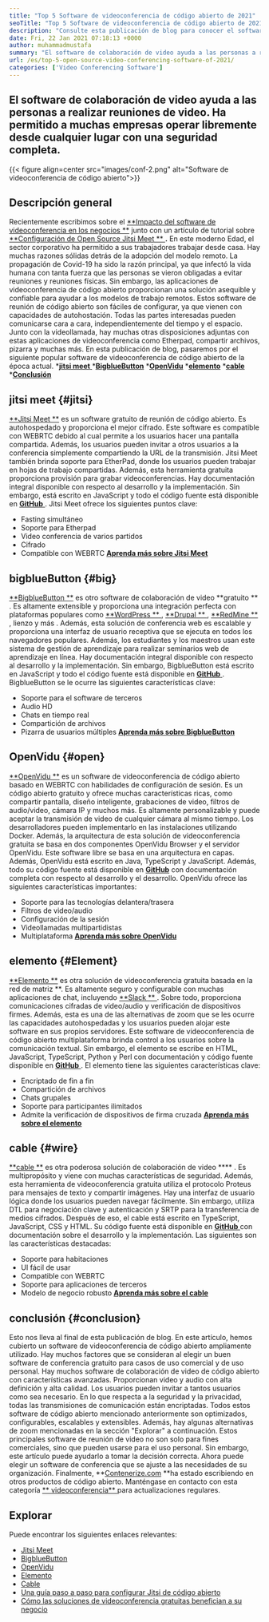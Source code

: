 ```yaml
---
title: "Top 5 Software de videoconferencia de código abierto de 2021" 
seoTitle: "Top 5 Software de videoconferencia de código abierto de 2021" 
description: "Consulte esta publicación de blog para conocer el software de videoconferencia de código abierto superior, que incluye Jitsi Meet, BigblueButton, OpenVidu, Element y Wire." 
date: Fri, 22 Jan 2021 07:18:13 +0000
author: muhammadmustafa
summary: "El software de colaboración de video ayuda a las personas a realizar reuniones de video. Ha permitido a muchas empresas operar libremente desde cualquier lugar con una seguridad completa." 
url: /es/top-5-open-source-video-conferencing-software-of-2021/
categories: ['Video Conferencing Software']
---
```


## El software de colaboración de video ayuda a las personas a realizar reuniones de video. Ha permitido a muchas empresas operar libremente desde cualquier lugar con una seguridad completa.

{{< figure align=center src="images/conf-2.png" alt="Software de videoconferencia de código abierto">}}


## Descripción general
Recientemente escribimos sobre el [**Impacto del software de videoconferencia en los negocios **][1] junto con un artículo de tutorial sobre [ **Configuración de Open Source Jitsi Meet ** ][2] **.**  En este moderno Edad, el sector corporativo ha permitido a sus trabajadores trabajar desde casa. Hay muchas razones sólidas detrás de la adopción del modelo remoto. La propagación de Covid-19 ha sido la razón principal, ya que infectó la vida humana con tanta fuerza que las personas se vieron obligadas a evitar reuniones y reuniones físicas. Sin embargo, las aplicaciones de videoconferencia de código abierto proporcionan una solución asequible y confiable para ayudar a los modelos de trabajo remotos.
Estos software de reunión de código abierto son fáciles de configurar, ya que vienen con capacidades de autohostación. Todas las partes interesadas pueden comunicarse cara a cara, independientemente del tiempo y el espacio. Junto con la videollamada, hay muchas otras disposiciones adjuntas con estas aplicaciones de videoconferencia como Etherpad, compartir archivos, pizarra y muchas más. En esta publicación de blog, pasaremos por el siguiente popular software de videoconferencia de código abierto de la época actual.
  *[**jitsi meet** ][3]
  ***[BigblueButton][4]** 
  ***[OpenVidu][5]** 
  ***[elemento][6]** 
  *[**cable** ][7]
  ***[Conclusión][8]** 

## jitsi meet   {#jitsi}
[**Jitsi Meet **][9] es un software gratuito de reunión de código abierto. Es autohospedado y proporciona el mejor cifrado. Este software es compatible con WEBRTC debido al cual permite a los usuarios hacer una pantalla compartida. Además, los usuarios pueden invitar a otros usuarios a la conferencia simplemente compartiendo la URL de la transmisión. Jitsi Meet también brinda soporte para EtherPad, donde los usuarios pueden trabajar en hojas de trabajo compartidas. Además, esta herramienta gratuita proporciona provisión para grabar videoconferencias. Hay documentación integral disponible con respecto al desarrollo y la implementación. Sin embargo, está escrito en JavaScript y todo el código fuente está disponible en [ **GitHub**  ][10].
Jitsi Meet ofrece los siguientes puntos clave:
  * Fasting simultáneo
  * Soporte para Etherpad
  * Video conferencia de varios partidos
  * Cifrado
  * Compatible con WEBRTC
[**Aprenda más sobre Jitsi Meet** ][11]

## bigblueButton   {#big}
[**BigblueButton **][12] es otro software de colaboración de video  **gratuito ** . Es altamente extensible y proporciona una integración perfecta con plataformas populares como [ **WordPress ** ][13], [ **Drupal ** ][14], [ **RedMine ** ][15], lienzo y más . Además, esta solución de conferencia web es escalable y proporciona una interfaz de usuario receptiva que se ejecuta en todos los navegadores populares. Además, los estudiantes y los maestros usan este sistema de gestión de aprendizaje para realizar seminarios web de aprendizaje en línea. Hay documentación integral disponible con respecto al desarrollo y la implementación. Sin embargo, BigblueButton está escrito en JavaScript y todo el código fuente está disponible en [ **GitHub**  ][16].
BigblueButton se le ocurre las siguientes características clave:
  * Soporte para el software de terceros
  * Audio HD
  * Chats en tiempo real
  * Compartición de archivos
  * Pizarra de usuarios múltiples
[**Aprenda más sobre BigblueButton** ][17]

## OpenVidu   {#open}
[**OpenVidu **][18] es un software de videoconferencia de código abierto basado en WEBRTC con habilidades de configuración de sesión. Es un código abierto gratuito y ofrece muchas características ricas, como compartir pantalla, diseño inteligente, grabaciones de video, filtros de audio/video, cámara IP y muchos más. Es altamente personalizable y puede aceptar la transmisión de video de cualquier cámara al mismo tiempo. Los desarrolladores pueden implementarlo en las instalaciones utilizando Docker. Además, la arquitectura de esta solución de videoconferencia gratuita se basa en dos componentes OpenVidu Browser y el servidor OpenVidu. Este software libre se basa en una arquitectura en capas. Además, OpenVidu está escrito en Java, TypeScript y JavaScript. Además, todo su código fuente está disponible en  **[GitHub][19]**   con documentación completa con respecto al desarrollo y el desarrollo.
OpenVidu ofrece las siguientes características importantes:
  * Soporte para las tecnologías delantera/trasera
  * Filtros de video/audio
  * Configuración de la sesión
  * Videollamadas multipartidistas
  * Multiplataforma
[**Aprenda más sobre OpenVidu** ][18]

## elemento   {#Element}
[**Elemento **][20] es otra solución de videoconferencia gratuita basada en la red de matriz **. Es altamente seguro y configurable con muchas aplicaciones de chat, incluyendo [ **Slack ** ][21]. Sobre todo, proporciona comunicaciones cifradas de video/audio y verificación de dispositivos firmes. Además, esta es una de las alternativas de zoom que se les ocurre las capacidades autohospedadas y los usuarios pueden alojar este software en sus propios servidores. Este software de videoconferencia de código abierto multiplataforma brinda control a los usuarios sobre la comunicación textual. Sin embargo, el elemento se escribe en HTML, JavaScript, TypeScript, Python y Perl con documentación y código fuente disponible en [ **GitHub**  ][22].
El elemento tiene las siguientes características clave:
  * Encriptado de fin a fin
  * Compartición de archivos
  * Chats grupales
  * Soporte para participantes ilimitados
  * Admite la verificación de dispositivos de firma cruzada
[**Aprenda más sobre el elemento** ][20]

## cable   {#wire}
[**cable **][23] es otra poderosa solución de colaboración de video  **** . Es multipropósito y viene con muchas características de seguridad. Además, esta herramienta de videoconferencia gratuita utiliza el protocolo Proteus para mensajes de texto y compartir imágenes. Hay una interfaz de usuario lógica donde los usuarios pueden navegar fácilmente. Sin embargo, utiliza DTL para negociación clave y autenticación y SRTP para la transferencia de medios cifrados. Después de eso, el cable está escrito en TypeScript, JavaScript, CSS y HTML. Su código fuente está disponible en [ **GitHub**  ][24] con documentación sobre el desarrollo y la implementación.
Las siguientes son las características destacadas:
  * Soporte para habitaciones
  * UI fácil de usar
  * Compatible con WEBRTC
  * Soporte para aplicaciones de terceros
  * Modelo de negocio robusto
[**Aprenda más sobre el cable** ][25]

## conclusión   {#conclusion}
Esto nos lleva al final de esta publicación de blog. En este artículo, hemos cubierto un software de videoconferencia de código abierto ampliamente utilizado. Hay muchos factores que se consideran al elegir un buen software de conferencia gratuito para casos de uso comercial y de uso personal. Hay muchos software de colaboración de video de código abierto con características avanzadas. Proporcionan video y audio con alta definición y alta calidad. Los usuarios pueden invitar a tantos usuarios como sea necesario. En lo que respecta a la seguridad y la privacidad, todas las transmisiones de comunicación están encriptadas. Todos estos software de código abierto mencionado anteriormente son optimizados, configurables, escalables y extensibles.
Además, hay algunas alternativas de zoom mencionadas en la sección "Explorar" a continuación. Estos principales software de reunión de video no son solo para fines comerciales, sino que pueden usarse para el uso personal. Sin embargo, este artículo puede ayudarlo a tomar la decisión correcta. Ahora puede elegir un software de conferencia que se ajuste a las necesidades de su organización. Finalmente, **[Contenerize.com][26]  **ha estado escribiendo en otros productos de código abierto. Manténgase en contacto con esta categoría [**  videoconferencia** ][27] para actualizaciones regulares.

## Explorar
Puede encontrar los siguientes enlaces relevantes:
  * [Jitsi Meet][9]
  * [BigblueButton][12]
  * [OpenVidu][18]
  * [Elemento][20]
  * [Cable][23]
  * [Una guía paso a paso para configurar Jitsi de código abierto][2]
  * [Cómo las soluciones de videoconferencia gratuitas benefician a su negocio][28]

  
[1]: https://blog.containerize.com/video-conferencing-software/video-conferencing-apps-how-it-benefits-your-business/
[2]: https://blog.containerize.com/video-conferencing-software/how-to-set-up-open-source-jitsi-meet/
[3]: #jitsi
[4]: #big
[5]: #open
[6]: #element
[7]: #wire
[8]: #Conclusion
[9]: https://products.containerize.com/video-conferencing/jitsi
[10]: https://github.com/jitsi/jitsi-meet
[11]: https://jitsi.org/jitsi-meet/
[12]: https://products.containerize.com/video-conferencing/bigbluebutton
[13]: https://products.containerize.com/blogging/wordpress
[14]: https://products.containerize.com/content-management/drupal
[15]: https://products.containerize.com/project-management/redmine
[16]: https://github.com/bigbluebutton/bigbluebutton
[17]: https://bigbluebutton.org/
[18]: https://products.containerize.com/video-conferencing/openvidu
[19]: https://github.com/OpenVidu/openvidu
[20]: https://products.containerize.com/video-conferencing/element
[21]: https://slack.com/intl/en-pk/
[22]: https://github.com/vector-im/element-web
[23]: https://products.containerize.com/video-conferencing/wire
[24]: https://github.com/wireapp/wire-webapp
[25]: https://app.wire.com/
[26]: https://www.containerize.com/
[27]: https://products.containerize.com/video-conferencing/
[28]: https://blog.containerize.com/

